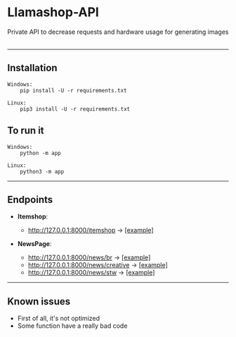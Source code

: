 # Llamashop-API
Private API to decrease requests and hardware usage for generating images
<br><br>

---

## Installation
```
Windows:
    pip install -U -r requirements.txt

Linux:
    pip3 install -U -r requirements.txt
```

## To run it
```
Windows:
    python -m app

Linux:
    python3 -m app
```

---

## Endpoints
* **Itemshop**:
    - http://127.0.0.1:8000/itemshop -> [[example]](https://github.com/MR-AliHaashemi/Llamashop-API/blob/main/contents/data/itemshop.json)



* **NewsPage**:
    - http://127.0.0.1:8000/news/br -> [[example]](https://github.com/MR-AliHaashemi/Llamashop-API/blob/main/contents/data/brnews.json)
    - http://127.0.0.1:8000/news/creative -> [[example]](https://github.com/MR-AliHaashemi/Llamashop-API/blob/main/contents/data/creativenews.json)
    - http://127.0.0.1:8000/news/stw -> [[example]](https://github.com/MR-AliHaashemi/Llamashop-API/blob/main/contents/data/stwnews.json)

---

## Known issues
* First of all, it's not optimized
* Some function have a really bad code

<!-- ## License
- aiohttp (Apache) [License](https://github.com/aio-libs/aiohttp/blob/6a5ab96bd9cb404b4abfd5160fe8f34a29d941e5/LICENSE.txt) -->